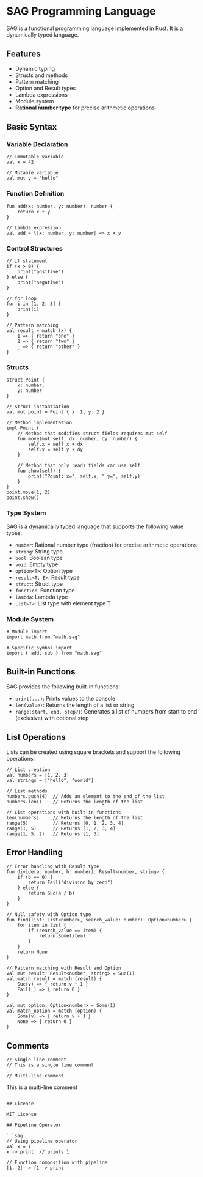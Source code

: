 # SAG Programming Language

SAG is a functional programming language implemented in Rust. It is a dynamically typed language.

## Features

- Dynamic typing
- Structs and methods
- Pattern matching
- Option and Result types
- Lambda expressions
- Module system
- **Rational number type** for precise arithmetic operations

## Basic Syntax

### Variable Declaration

```sag
// Immutable variable
val x = 42

// Mutable variable
val mut y = "hello"
```

### Function Definition

```sag
fun add(x: number, y: number): number {
    return x + y
}

// Lambda expression
val add = \|x: number, y: number| => x + y
```

### Control Structures

```sag
// if statement
if (x > 0) {
    print("positive")
} else {
    print("negative")
}

// for loop
for i in [1, 2, 3] {
    print(i)
}

// Pattern matching
val result = match (x) {
    1 => { return "one" }
    2 => { return "two" }
    _ => { return "other" }
}
```

### Structs

```sag
struct Point {
    x: number,
    y: number
}

// Struct instantiation
val mut point = Point { x: 1, y: 2 }

// Method implementation
impl Point {
    // Method that modifies struct fields requires mut self
    fun move(mut self, dx: number, dy: number) {
        self.x = self.x + dx
        self.y = self.y + dy
    }

    // Method that only reads fields can use self
    fun show(self) {
        print("Point: x=", self.x, " y=", self.y)
    }
}
point.move(1, 2)
point.show()
```

### Type System

SAG is a dynamically typed language that supports the following value types:

- `number`: Rational number type (fraction) for precise arithmetic operations
- `string`: String type
- `bool`: Boolean type
- `void`: Empty type
- `option<T>`: Option type
- `result<T, E>`: Result type
- `struct`: Struct type
- `function`: Function type
- `lambda`: Lambda type
- `List<T>`: List type with element type T

### Module System

```sag
# Module import
import math from "math.sag"

# Specific symbol import
import { add, sub } from "math.sag"
```

## Built-in Functions

SAG provides the following built-in functions:

- `print(...)`: Prints values to the console
- `len(value)`: Returns the length of a list or string
- `range(start, end, step?)`: Generates a list of numbers from start to end (exclusive) with optional step

## List Operations

Lists can be created using square brackets and support the following operations:

```sag
// List creation
val numbers = [1, 2, 3]
val strings = ["hello", "world"]

// List methods
numbers.push(4)  // Adds an element to the end of the list
numbers.len()    // Returns the length of the list

// List operations with built-in functions
len(numbers)     // Returns the length of the list
range(5)         // Returns [0, 1, 2, 3, 4]
range(1, 5)      // Returns [1, 2, 3, 4]
range(1, 5, 2)   // Returns [1, 3]
```

## Error Handling

```sag
// Error handling with Result type
fun divide(a: number, b: number): Result<number, string> {
    if (b == 0) {
        return Fail("division by zero")
    } else {
        return Suc(a / b)
    }
}

// Null safety with Option type
fun find(list: List<number>, search_value: number): Option<number> {
    for item in list {
        if (search_value == item) {
            return Some(item)
        }
    }
    return None
}

// Pattern matching with Result and Option
val mut result: Result<number, string> = Suc(1)
val match_result = match (result) {
    Suc(v) => { return v + 1 }
    Fail(_) => { return 0 }
}

val mut option: Option<number> = Some(1)
val match_option = match (option) {
    Some(v) => { return v + 1 }
    None => { return 0 }
}
```

## Comments

```sag
// Single line comment
// This is a single line comment

// Multi-line comment
```
This is a
multi-line comment
```

## License

MIT License

## Pipeline Operator

```sag
// Using pipeline operator
val x = 1
x -> print  // prints 1

// Function composition with pipeline
|1, 2| -> f1 -> print
```
